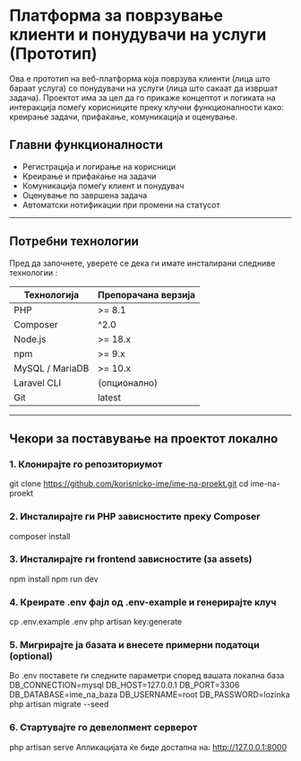 #  Платформа за поврзување клиенти и понудувачи на услуги (Прототип)

Ова е прототип на веб-платформа која поврзува клиенти (лица што бараат услуга) со понудувачи на услуги (лица што сакаат да извршат задача). Проектот има за цел да го прикаже концептот и логиката на интеракција помеѓу корисниците преку клучни функционалности како: креирање задачи, прифаќање, комуникација и оценување.

##  Главни функционалности

- Регистрација и логирање на корисници
- Креирање и прифаќање на задачи
- Комуникација помеѓу клиент и понудувач
- Оценување по завршена задача
- Автоматски нотификации при промени на статусот


---

##  Потребни технологии

Пред да започнете, уверете се дека ги имате инсталирани следниве технологии :

| Технологија       | Препорачана верзија     |
|-------------------|--------------------------|
| PHP               | >= 8.1                   |
| Composer          | ^2.0                    |
| Node.js           | >= 18.x                 |
| npm               | >= 9.x                  |
| MySQL / MariaDB   | >= 10.x                 |
| Laravel CLI       | (опционално)            |
| Git               | latest                  |

---

##  Чекори за поставување на проектот локално

### 1. Клонирајте го репозиториумот

git clone https://github.com/korisnicko-ime/ime-na-proekt.git
cd ime-na-proekt

### 2. Инсталирајте ги PHP зависностите преку Composer
composer install

### 3. Инсталирајте ги frontend зависностите (за assets)
npm install
npm run dev

### 4. Креирате .env фајл од .env-example и генерирајте клуч
cp .env.example .env
php artisan key:generate

### 5. Мигрирајте ја базата и внесете примерни податоци (optional)
Во .env поставете ги следните параметри според вашата локална база
DB_CONNECTION=mysql
DB_HOST=127.0.0.1
DB_PORT=3306
DB_DATABASE=ime_na_baza
DB_USERNAME=root
DB_PASSWORD=lozinka
php artisan migrate --seed

### 6. Стартувајте го девелопмент серверот
php artisan serve
 Апликацијата ќе биде достапна на:
 http://127.0.0.1:8000
 